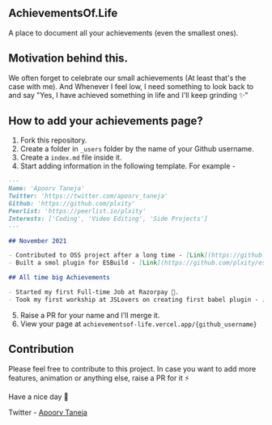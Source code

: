 ## AchievementsOf.Life

A place to document all your achievements (even the smallest ones).

## Motivation behind this.

We often forget to celebrate our small achievements (At least that's the case with me). And Whenever I feel low, I need something to look back to and say "Yes, I have achieved something in life and I'll keep grinding ✨"

## How to add your achievements page?

1. Fork this repository.
2. Create a folder in `_users` folder by the name of your Github username.
3. Create a `index.md` file inside it.
4. Start adding information in the following template. For example -

```markdown
---
Name: 'Apoorv Taneja'
Twitter: 'https://twitter.com/apoorv_taneja'
Github: 'https://github.com/plxity'
Peerlist: 'https://peerlist.io/plxity'
Interests: ['Coding', 'Video Editing', 'Side Projects']
---

## November 2021

- Contributed to OSS project after a long time - [Link](https://github.com/thysultan/stylis.js/pull/276)
- Built a smol plugin for ESBuild - [Link](https://github.com/plxity/esbuild-cross-browser-css)

## All time big Achievements

- Started my first Full-time Job at Razorpay 🎉.
- Took my first workship at JSLovers on creating first babel plugin - [Link](https://www.youtube.com/watch?v=dgK__fSFZzc)
```

5. Raise a PR for your name and I'll merge it.
6. View your page at `achievementsof-life.vercel.app/{github_username}`

## Contribution

Please feel free to contribute to this project. In case you want to add more features, animation or anything else, raise a PR for it ⚡️

Have a nice day 🌻

Twitter - [Apoorv Taneja](https://twitter.com/apoorv_taneja)
